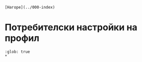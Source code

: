 ```{only} html
[Нагоре](../000-index)
```

# Потребителски настройки на профил

```{toctree}
:glob: true
*
```
